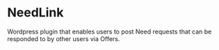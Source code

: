 # NeedLink
Wordpress plugin that enables users to post Need requests that can be responded to by other users via Offers.
